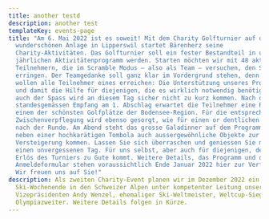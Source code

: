 ```yaml
---
title: another testd
description: another test
templateKey: events-page
title: "Am 6. Mai 2022 ist es soweit! Mit dem Charity Golfturnier auf der
  wunderschönen Anlage in Lipperswil startet Bärenherz seine
  Charity-Aktivitäten. Das Golfturnier soll ein fester Bestandteil in unserem
  jährlichen Aktivitätenprogramm werden. Starten möchten wir mit 48 aktiven
  Teilnehmern, die im Scramble Modus – also als Team – versuchen, den Sieg zu
  erringen. Der Teamgedanke soll ganz klar im Vordergrund stehen, denn als Team
  wollen alle Teilnehmer eines erreichen: Die Unterstützung unseres Projektes
  und damit die Hilfe für diejenigen, die es wirklich notwendig benötigen. Aber
  auch der Spass wird an diesem Tag sicher nicht zu kurz kommen. Nach dem
  standesgemässen Empfang am 1. Abschlag erwartet die Teilnehmer eine Runde auf
  einem der schönsten Golfplätze der Bodensee-Region. Für die entsprechende
  Zwischenverpflegung wird ebenso gesorgt, wie für einen or dentlichen Empfang
  nach der Runde. Am Abend steht das grosse Galadinner auf dem Programm, bei dem
  neben einer hochkarätigen Tombola auch aussergewöhnliche Objekte zur
  Versteigerung kommen. Lassen Sie sich überraschen und geniessen Sie mit uns
  einen unvergessenen Tag. Für uns selbst, aber auch für diejenigen, denen der
  Erlös des Turniers zu Gute kommt. Weitere Details, das Programm und das
  Anmeldeformular stehen voraussichtlich Ende Januar 2022 hier zur Verfügung.
  Wir freuen uns auf Sie!"
description: Als zweiten Charity-Event planen wir im Dezember 2022 ein
  Ski-Wochenende in den Schweizer Alpen unter kompetenter Leitung unseres
  Vizepräsidenten Andy Wenzel, ehemaliger Ski-Weltmeister, Weltcup-Sieger und
  Olympiazweiter. Weitere Details folgen in Kürze.
---
```

